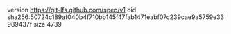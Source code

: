 version https://git-lfs.github.com/spec/v1
oid sha256:50724c189af040b4f710bb145f47fab1471eabf07c239cae9a5759e33989437f
size 4739
